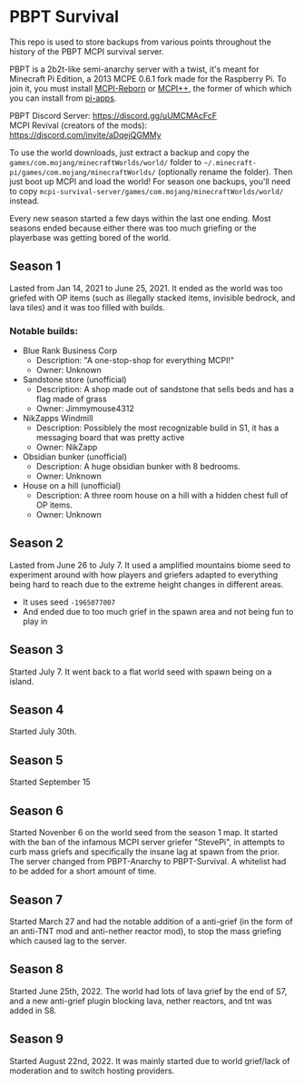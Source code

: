 # PBPT Survival

This repo is used to store backups from various points throughout the history of the PBPT MCPI survival server.

PBPT is a 2b2t-like semi-anarchy server with a twist, it's meant for Minecraft Pi Edition, a 2013 MCPE 0.6.1 fork made for the Raspberry Pi. To join it, you must install [MCPI-Reborn](https://github.com/mcpi-revival/minecraft-pi-reborn) or [MCPI++](https://github.com/mobilegmYT/mcpi-reborn-extended), the former of which which you can install from [pi-apps](https://github.com/Botspot/pi-apps). 

PBPT Discord Server: https://discord.gg/uUMCMAcFcF  
MCPI Revival (creators of the mods): https://discord.com/invite/aDqejQGMMy

To use the world downloads, just extract a backup and copy the `games/com.mojang/minecraftWorlds/world/` folder to `~/.minecraft-pi/games/com.mojang/minecraftWorlds/` (optionally rename the folder). Then just boot up MCPI and load the world! For season one backups, you'll need to copy `mcpi-survival-server/games/com.mojang/minecraftWorlds/world/` instead.

Every new season started a few days within the last one ending. Most seasons ended because either there was too much griefing or the playerbase was getting bored of the world.

## Season 1 
Lasted from Jan 14, 2021 to June 25, 2021. It ended as the world was too griefed with OP items (such as illegally stacked items, invisible bedrock, and lava tiles) and it was too filled with builds.

### Notable builds:
- Blue Rank Business Corp
  - Description: "A one-stop-shop for everything MCPI!"
  - Owner: Unknown
- Sandstone store (unofficial)
  - Description: A shop made out of sandstone that sells beds and has a flag made of grass
  - Owner: Jimmymouse4312
- NikZapps Windmill
  - Description: Possiblely the most recognizable build in S1, it has a messaging board that was pretty active
  - Owner: NikZapp
- Obsidian bunker (unofficial)
  - Description: A huge obsidian bunker with 8 bedrooms.
  - Owner: Unknown
- House on a hill (unofficial)
  - Description: A three room house on a hill with a hidden chest full of OP items.
  - Owner: Unknown

## Season 2 
Lasted from June 26 to July 7. It used a amplified mountains biome seed to experiment around with how players and griefers adapted to everything being hard to reach due to the extreme height changes in different areas.  
- It uses seed `-1965077007`
- And ended due to too much grief in the spawn area and not being fun to play in

## Season 3 
Started July 7. It went back to a flat world seed with spawn being on a island. 

## Season 4 
Started July 30th. 

## Season 5 
Started September 15

## Season 6 
Started Novenber 6 on the world seed from the season 1 map. It started with the ban of the infamous MCPI server griefer "StevePi", in attempts to curb mass griefs and specifically the insane lag at spawn from the prior. The server changed from PBPT-Anarchy to PBPT-Survival. A whitelist had to be added for a short amount of time. 

## Season 7 
Started March 27 and had the notable addition of a anti-grief (in the form of an anti-TNT mod and anti-nether reactor mod), to stop the mass griefing which caused lag to the server. 

## Season 8 
Started June 25th, 2022. The world had lots of lava grief by the end of S7, and a new anti-grief plugin blocking lava, nether reactors, and tnt was added in S8.

## Season 9
Started August 22nd, 2022. It was mainly started due to world grief/lack of moderation and to switch hosting providers. 


